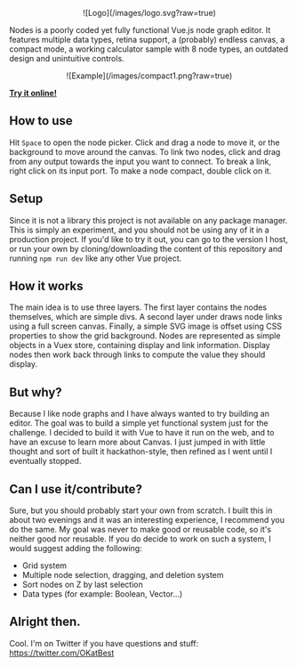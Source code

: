 <p align="center">
![Logo](/images/logo.svg?raw=true)
</p>

Nodes is a poorly coded yet fully functional Vue.js node graph editor. It features multiple data types, retina support, a (probably) endless canvas, a compact mode, a working calculator sample with 8 node types, an outdated design and unintuitive controls.

<p align="center">
  ![Example](/images/compact1.png?raw=true)


  [**Try it online!**](https://nodes.okat.best/)
</p>

## How to use

Hit `Space` to open the node picker. Click and drag a node to move it, or the background to move around the canvas. To link two nodes, click and drag from any output towards the input you want to connect. To break a link, right click on its input port. To make a node compact, double click on it.

## Setup

Since it is not a library this project is not available on any package manager. This is simply an experiment, and you should not be using any of it in a production project. If you'd like to try it out, you can go to the version I host, or run your own by cloning/downloading the content of this repository and running `npm run dev` like any other Vue project.

## How it works

The main idea is to use three layers. The first layer contains the nodes themselves, which are simple divs. A second layer under draws node links using a full screen canvas. Finally, a simple SVG image is offset using CSS properties to show the grid background. Nodes are represented as simple objects in a Vuex store, containing display and link information. Display nodes then work back through links to compute the value they should display.


## But why?

Because I like node graphs and I have always wanted to try building an editor. The goal was to build a simple yet functional system just for the challenge. I decided to build it with Vue to have it run on the web, and to have an excuse to learn more about Canvas. I just jumped in with little thought and sort of built it hackathon-style, then refined as I went until I eventually stopped.


## Can I use it/contribute?

Sure, but you should probably start your own from scratch. I built this in about two evenings and it was an interesting experience, I recommend you do the same. My goal was never to make good or reusable code, so it's neither good nor reusable. If you do decide to work on such a system, I would suggest adding the following:

 - Grid system
 - Multiple node selection, dragging, and deletion system
 - Sort nodes on Z by last selection
 - Data types (for example: Boolean, Vector...)

## Alright then.

Cool. I'm on Twitter if you have questions and stuff: https://twitter.com/OKatBest
